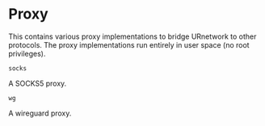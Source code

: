 # Proxy

This contains various proxy implementations to bridge URnetwork to other protocols. The proxy implementations run entirely in user space (no root privileges).

`socks`

A SOCKS5 proxy.

`wg`

A wireguard proxy.


